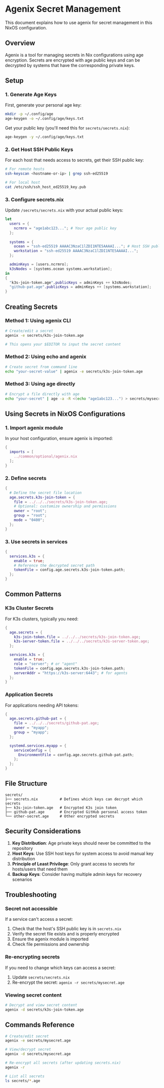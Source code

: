 # Agenix Secret Management

This document explains how to use agenix for secret management in this NixOS configuration.

## Overview

Agenix is a tool for managing secrets in Nix configurations using age encryption. Secrets are encrypted with age public keys and can be decrypted by systems that have the corresponding private keys.

## Setup

### 1. Generate Age Keys

First, generate your personal age key:

```bash
mkdir -p ~/.config/age
age-keygen -o ~/.config/age/keys.txt
```

Get your public key (you'll need this for `secrets/secrets.nix`):

```bash
age-keygen -y ~/.config/age/keys.txt
```

### 2. Get Host SSH Public Keys

For each host that needs access to secrets, get their SSH public key:

```bash
# For remote hosts
ssh-keyscan <hostname-or-ip> | grep ssh-ed25519

# For local host
cat /etc/ssh/ssh_host_ed25519_key.pub
```

### 3. Configure secrets.nix

Update `/secrets/secrets.nix` with your actual public keys:

```nix
let
  users = {
    ncrmro = "age1abc123..."; # Your age public key
  };
  
  systems = {
    ocean = "ssh-ed25519 AAAAC3NzaC1lZDI1NTE5AAAAI..."; # Host SSH public key
    workstation = "ssh-ed25519 AAAAC3NzaC1lZDI1NTE5AAAAI...";
  };

  adminKeys = [users.ncrmro];
  k3sNodes = [systems.ocean systems.workstation];
in
{
  "k3s-join-token.age".publicKeys = adminKeys ++ k3sNodes;
  "github-pat.age".publicKeys = adminKeys ++ [systems.workstation];
}
```

## Creating Secrets

### Method 1: Using agenix CLI

```bash
# Create/edit a secret
agenix -e secrets/k3s-join-token.age

# This opens your $EDITOR to input the secret content
```

### Method 2: Using echo and agenix

```bash
# Create secret from command line
echo "your-secret-value" | agenix -e secrets/k3s-join-token.age
```

### Method 3: Using age directly

```bash
# Encrypt a file directly with age
echo "your-secret" | age -a -R <(echo "age1abc123...") > secrets/mysecret.age
```

## Using Secrets in NixOS Configurations

### 1. Import agenix module

In your host configuration, ensure agenix is imported:

```nix
{
  imports = [
    ../common/optional/agenix.nix
  ];
}
```

### 2. Define secrets

```nix
{
  # Define the secret file location
  age.secrets.k3s-join-token = {
    file = ../../../secrets/k3s-join-token.age;
    # Optional: customize ownership and permissions
    owner = "root";
    group = "root";
    mode = "0400";
  };
}
```

### 3. Use secrets in services

```nix
{
  services.k3s = {
    enable = true;
    # Reference the decrypted secret path
    tokenFile = config.age.secrets.k3s-join-token.path;
  };
}
```

## Common Patterns

### K3s Cluster Secrets

For K3s clusters, typically you need:

```nix
{
  age.secrets = {
    k3s-join-token.file = ../../../secrets/k3s-join-token.age;
    k3s-server-token.file = ../../../secrets/k3s-server-token.age;
  };

  services.k3s = {
    enable = true;
    role = "server"; # or "agent"
    tokenFile = config.age.secrets.k3s-join-token.path;
    serverAddr = "https://k3s-server:6443"; # for agents
  };
}
```

### Application Secrets

For applications needing API tokens:

```nix
{
  age.secrets.github-pat = {
    file = ../../../secrets/github-pat.age;
    owner = "myapp";
    group = "myapp";
  };

  systemd.services.myapp = {
    serviceConfig = {
      EnvironmentFile = config.age.secrets.github-pat.path;
    };
  };
}
```

## File Structure

```
secrets/
├── secrets.nix          # Defines which keys can decrypt which secrets
├── k3s-join-token.age   # Encrypted K3s join token
├── github-pat.age       # Encrypted GitHub personal access token
└── other-secret.age     # Other encrypted secrets
```

## Security Considerations

1. **Key Distribution**: Age private keys should never be committed to the repository
2. **Host Keys**: Use SSH host keys for system access to avoid manual key distribution
3. **Principle of Least Privilege**: Only grant access to secrets for hosts/users that need them
4. **Backup Keys**: Consider having multiple admin keys for recovery scenarios

## Troubleshooting

### Secret not accessible

If a service can't access a secret:

1. Check that the host's SSH public key is in `secrets.nix`
2. Verify the secret file exists and is properly encrypted
3. Ensure the agenix module is imported
4. Check file permissions and ownership

### Re-encrypting secrets

If you need to change which keys can access a secret:

1. Update `secrets/secrets.nix`
2. Re-encrypt the secret: `agenix -r secrets/mysecret.age`

### Viewing secret content

```bash
# Decrypt and view secret content
agenix -d secrets/k3s-join-token.age
```

## Commands Reference

```bash
# Create/edit secret
agenix -e secrets/mysecret.age

# View/decrypt secret
agenix -d secrets/mysecret.age

# Re-encrypt all secrets (after updating secrets.nix)
agenix -r

# List all secrets
ls secrets/*.age
```